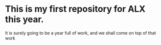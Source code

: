 # This is my first repository for ALX this year.
It is surely going to be a year full of work, and we shall come on top of that work
